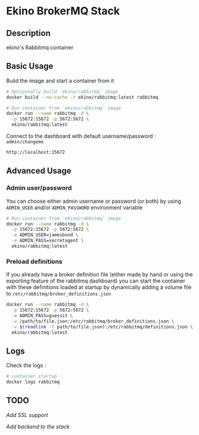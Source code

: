 # Ekino BrokerMQ Stack

## Description

ekino's Rabbitmq container

## Basic Usage

Build the image and start a container from it

```bash
# Optionnally build `ekino/rabbitmq` image
docker build --no-cache -t ekino/rabbitmq:latest rabbitmq

# Run container from `ekino/rabbitmq` image
docker run --name rabbitmq -d \
  -p 15672:15672 -p 5672:5672 \
  ekino/rabbitmq:latest
```

Connect to the dashboard with default username/password : `admin/changeme`

```bash
http://localhost:15672
```

## Advanced Usage

### Admin user/password

You can choose either admin username or password (or both) by using `ADMIN_USER`
and/or `ADMIN_PASSWORD` environment variable

```bash
# Run container from `ekino/rabbitmq` image
docker run --name rabbitmq -d \
  -p 15672:15672 -p 5672:5672 \
  -e ADMIN_USER=jamesbond \
  -e ADMIN_PASS=secretagent \
  ekino/rabbitmq:latest
```

### Preload definitions

If you already have a broker definition file (either made by hand or using
the exporting feature of the rabbitmq dashboard) you can start the container
with these definitions loaded at startup by dynamically adding a volume file
to `/etc/rabbitmq/broker_definitions.json`

```bash
docker run --name rabbitmq -d \
  -p 15672:15672 -p 5672:5672 \
  -e ADMIN_PASS=guessit \
  -v /path/to/file.json:/etc/rabbitmq/broker_definitions.json \
  -v $(readlink -f path/to/file.json):/etc/rabbitmq/definitions.json \
  ekino/rabbitmq:latest
```

## Logs

Check the logs :

```bash
# container startup
docker logs rabbitmq
```

## TODO

*Add SSL support*

*Add backend to the stack*

